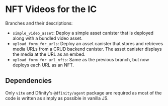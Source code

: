 # NFT Videos for the IC

Branches and their descriptions:
* `simple_video_asset`: Deploy a simple asset canister that is deployed along with a bundled video asset.
* `upload_form_for_urls`: Deploy an asset canister that stores and retrieves media URLs from a CRUD backend canister. The asset canister displays the media at the URL as an embed.
* `upload_form_for_url_nfts`: Same as the previous branch, but now deploys each URL as an NFT.

## Dependencies

Only `vite` and Dfinity's `@dfinity/agent` package are required as most of the code is written as simply as possible in vanilla JS.
